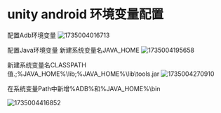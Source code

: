 # unity android 环境变量配置

配置Adb环境变量
![1735004016713](https://github.com/user-attachments/assets/706926be-63da-4873-ba85-338143d9cb05)

配置Java环境变量
新建系统变量名JAVA_HOME
![1735004195658](https://github.com/user-attachments/assets/2bcb3014-1a6a-46ac-86eb-95532fc95a07)

新建系统变量名CLASSPATH
           值.;%JAVA_HOME%\lib;%JAVA_HOME%\lib\tools.jar
![1735004270910](https://github.com/user-attachments/assets/625d9134-684e-43fa-b171-e40a8cbdc1d1)

在系统变量Path中新增%ADB%和%JAVA_HOME%\bin

![1735004416852](https://github.com/user-attachments/assets/564fcf5f-2330-4cee-a052-95c84cfb1131)
